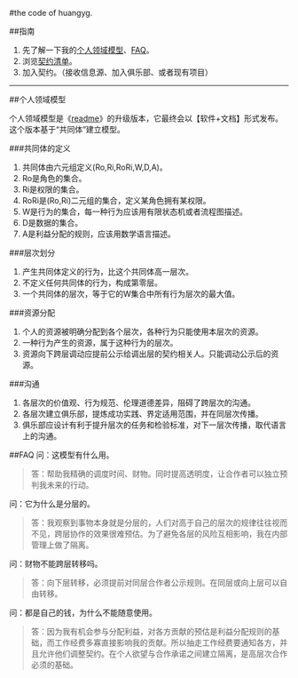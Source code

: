 
#the code of huangyg.

##指南
1. 先了解一下我的[个人领域模型](#model)、[FAQ](#faq)。
1. 浏览[契约清单](https://github.com/hyg/ego/blob/master/%E5%A5%91%E7%BA%A6%E6%B8%85%E5%8D%95.md)。
1. 加入契约。（接收信息源、加入俱乐部、或者现有项目）  

---

<a name="model" id="model"></a>

##个人领域模型

个人领域模型是《[readme](http://blog.sina.com.cn/s/blog_591ac3040100pnci.html)》的升级版本，它最终会以【软件+文档】形式发布。
这个版本基于“共同体”建立模型。

###共同体的定义
1. 共同体由六元组定义(Ro,Ri,RoRi,W,D,A)。 
2. Ro是角色的集合。
3. Ri是权限的集合。
4. RoRi是(Ro,Ri)二元组的集合，定义某角色拥有某权限。
4. W是行为的集合，每一种行为应该用有限状态机或者流程图描述。
5. D是数据的集合。
6. A是利益分配的规则，应该用数学语言描述。

###层次划分
1. 产生共同体定义的行为，比这个共同体高一层次。
2. 不定义任何共同体的行为，构成第零层。
3. 一个共同体的层次，等于它的W集合中所有行为层次的最大值。

###资源分配
1. 个人的资源被明确分配到各个层次，各种行为只能使用本层次的资源。
2. 一种行为产生的资源，属于这种行为的层次。
3. 资源向下跨层调动应提前公示给调出层的契约相关人。只能调动公示后的资源。

###沟通
1. 各层次的价值观、行为规范、伦理道德差异，阻碍了跨层次的沟通。
2. 各层次建立俱乐部，提炼成功实践、界定适用范围，并在同层次传播。
3. 俱乐部应设计有利于提升层次的任务和检验标准，对下一层次传播，取代语言上的沟通。


<a name="faq" id="faq"></a>

##FAQ
问：这模型有什么用。  
>答：帮助我精确的调度时间、财物。同时提高透明度，让合作者可以独立预判我未来的行动。

问：它为什么是分层的。  
>答：我观察到事物本身就是分层的，人们对高于自己的层次的规律往往视而不见，跨层协作的效果很难预估。为了避免各层的风险互相影响，我在内部管理上做了隔离。

问：财物不能跨层转移吗。  
>答：向下层转移，必须提前对同层合作者公示规则。在同层或向上层可以自由转移。

问：都是自己的钱，为什么不能随意使用。  
>答：因为我有机会参与分配利益，对各方贡献的预估是利益分配规则的基础，而工作经费多寡直接影响我的贡献。所以抽走工作经费要通知各方，并且允许他们调整契约。在个人欲望与合作承诺之间建立隔离，是高层次合作必须的基础。

